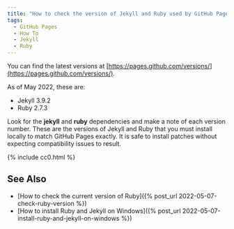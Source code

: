 ```yaml
---
title: "How to check the version of Jekyll and Ruby used by GitHub Pages"
tags:
  - GitHub Pages
  - How To
  - Jekyll
  - Ruby
---
```

You can find the latest versions at [https://pages.github.com/versions/](https://pages.github.com/versions/).

As of May 2022, these are:

* Jekyll 3.9.2
* Ruby 2.7.3

Look for the **jekyll** and **ruby** dependencies and make a note of each version number. These are the versions of Jekyll and Ruby that you must install locally to match GitHub Pages exactly. It is safe to install patches without expecting compatibility issues to result.

{% include cc0.html %}

## See Also 

* [How to check the current version of Ruby]({% post_url 2022-05-07-check-ruby-version %})
* [How to install Ruby and Jekyll on Windows]({% post_url 2022-05-07-install-ruby-and-jekyll-on-windows %})


